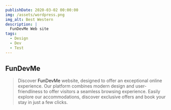 ```yaml
---
publishDate: 2020-03-02 00:00:00
img: /assets/wordpress.png
img_alt: Best Western
description: |
  FunDevMe Web site
tags:
  - Design
  - Dev
  - Test
---
```


## FunDevMe
> Discover  <a style="text-decoration:none" href="http://fundevme.unaux.com/" target="_blank">FunDevMe</a>  website, designed to offer an exceptional online experience. Our platform combines modern design and user-friendliness to offer visitors a seamless browsing experience. Easily explore our accommodations, discover exclusive offers and book your stay in just a few clicks. 

